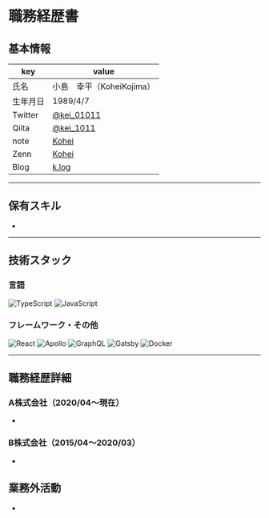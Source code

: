 # 職務経歴書

## 基本情報

|key|value|
|---|---|
|氏名|小島　幸平（KoheiKojima）|
|生年月日|1989/4/7|
|Twitter|[@kei_01011](https://twitter.com/kei_01011)|
|Qiita|[@kei_1011](https://qiita.com/kei_1011)|
|note|[Kohei](https://note.com/kei_01011/)|
|Zenn|[Kohei](https://zenn.dev/kei_01011)|
|Blog|[k.log](https://k-log.vercel.app/)|

---

## 保有スキル

-


---

## 技術スタック

### 言語
<p>
  <img alt="TypeScript" src="https://img.shields.io/badge/-TypeScript-007ACC?style=flat-square&logo=typescript&logoColor=white" />
  <img alt="JavaScript" src="https://img.shields.io/badge/-JavaScript-F7DF1E?style=flat-square&logo=JavaScript&logoColor=white" />
</p>

### フレームワーク・その他
<p>
  <img alt="React" src="https://img.shields.io/badge/-React-45b8d8?style=flat-square&logo=react&logoColor=white" />
 <img alt="Apollo" src="https://img.shields.io/badge/-Apollo%20GraphQL-311C87?style=flat-square&logo=apollo-graphql&logoColor=white" />
  <img alt="GraphQL" src="https://img.shields.io/badge/-GraphQL-E10098?style=flat-square&logo=graphql&logoColor=white" />
  <img alt="Gatsby" src="https://img.shields.io/badge/-Gatsby-663399?style=flat-square&logo=Gatsby&logoColor=white" />
  <img alt="Docker" src="https://img.shields.io/badge/-Docker-46a2f1?style=flat-square&logo=docker&logoColor=white" />
</p>

---

## 職務経歴詳細

### A株式会社（2020/04〜現在）

-

### B株式会社（2015/04〜2020/03）

-

## 業務外活動

-
